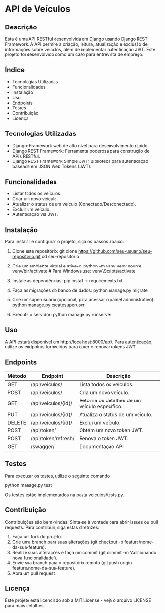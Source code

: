 # API de Veículos

## Descrição

Esta é uma API RESTful desenvolvida em Django usando Django REST Framework. A API permite a criação, leitura, atualização e exclusão de informações sobre veículos, além de implementar autenticação JWT. Este projeto foi desenvolvido como um caso para entrevista de emprego.

## Índice

- Tecnologias Utilizadas
- Funcionalidades
- Instalação
- Uso
- Endpoints
- Testes
- Contribuição
- Licença

## Tecnologias Utilizadas

- Django: Framework web de alto nível para desenvolvimento rápido.
- Django REST Framework: Ferramenta poderosa para construção de APIs RESTful.
- Django REST Framework Simple JWT: Biblioteca para autenticação baseada em JSON Web Tokens (JWT).

## Funcionalidades

- Listar todos os veículos.
- Criar um novo veículo.
- Atualizar o status de um veículo (Conectado/Desconectado).
- Excluir um veículo.
- Autenticação via JWT.

## Instalação

Para instalar e configurar o projeto, siga os passos abaixo:

1. Clone este repositório:
   git clone https://github.com/seu-usuario/seu-repositorio.git
   cd seu-repositorio

2. Crie um ambiente virtual e ative-o:
   python -m venv venv
   source venv/bin/activate  # Para Windows use: venv\Scripts\activate

3. Instale as dependências:
   pip install -r requirements.txt

4. Faça as migrações do banco de dados:
   python manage.py migrate

5. Crie um superusuário (opcional, para acessar o painel administrativo):
   python manage.py createsuperuser

6. Execute o servidor:
   python manage.py runserver

## Uso 

A API estará disponível em http://localhost:8000/api/. Para autenticação, utilize os endpoints fornecidos para obter e renovar tokens JWT.

## Endpoints

Método   | Endpoint                      | Descrição                                    
---------|-------------------------------|----------------------------------------------
GET     | /api/veiculos/                | Lista todos os veículos.                     
POST    | /api/veiculos/                | Cria um novo veículo.                        
GET     | /api/veiculos/{id}/           | Retorna os detalhes de um veículo específico.
PUT     | /api/veiculos/{id}/           | Atualiza o status de um veículo.            
DELETE  | /api/veiculos/{id}/           | Exclui um veículo.                           
POST    | /api/token/                   | Obtém um novo token JWT.                     
POST    | /api/token/refresh/           | Renova o token JWT.
GET     | /swagger/                     | Documentação API                         

## Testes

Para executar os testes, utilize o seguinte comando:

python manage.py test

Os testes estão implementados na pasta veiculos/tests.py.

## Contribuição

Contribuições são bem-vindas! Sinta-se à vontade para abrir issues ou pull requests. Para contribuir, siga estas diretrizes:

1. Faça um fork do projeto.
2. Crie uma branch para suas alterações (git checkout -b feature/nome-da-sua-feature).
3. Realize suas alterações e faça um commit (git commit -m 'Adicionando nova funcionalidade').
4. Envie sua branch para o repositório remoto (git push origin feature/nome-da-sua-feature).
5. Abra um pull request.

## Licença

Este projeto está licenciado sob a MIT License - veja o arquivo LICENSE para mais detalhes.
